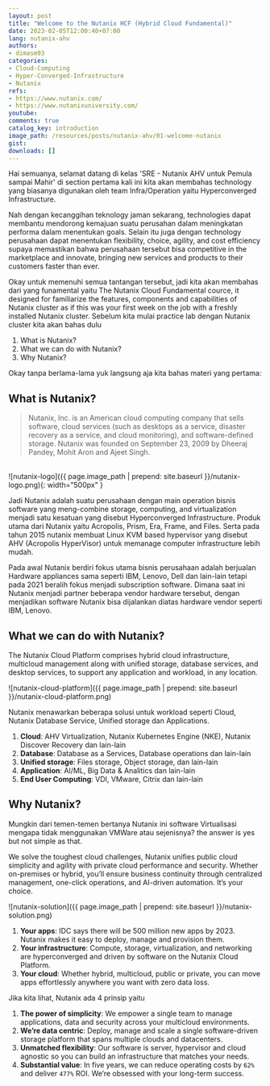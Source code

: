 ```yaml
---
layout: post
title: "Welcome to the Nutanix HCF (Hybrid Cloud Fundamental)"
date: 2023-02-05T12:00:40+07:00
lang: nutanix-ahv
authors:
- dimasm93
categories:
- Cloud-Computing
- Hyper-Converged-Infrastructure
- Nutanix
refs: 
- https://www.nutanix.com/
- https://www.nutanixuniversity.com/
youtube: 
comments: true
catalog_key: introduction
image_path: /resources/posts/nutanix-ahv/01-welcome-nutanix
gist: 
downloads: []
---
```


Hai semuanya, selamat datang di kelas 'SRE - Nutanix AHV untuk Pemula sampai Mahir' di section pertama kali ini kita akan membahas technology yang biasanya digunakan oleh team Infra/Operation yaitu Hyperconverged Infrastructure. 

Nah dengan kecanggihan teknology jaman sekarang, technologies dapat membantu mendorong kemajuan suatu perusahan dalam meningkatan performa dalam menentukan goals. Selain itu juga dengan technology perusahaan dapat menentukan flexibility, choice, agility, and cost efficiency supaya memastikan bahwa perusahaan tersebut bisa competitive in the marketplace and innovate, bringing new services and products to their customers faster than ever.

Okay untuk memenuhi semua tantangan tersebut, jadi kita akan membahas dari yang funamental yaitu The Nutanix Cloud Fundamental cource, it designed for familiarize the features, components and capabilities of Nutanix cluster as if this was your first week on the job with a freshly installed Nutanix cluster. Sebelum kita mulai practice lab dengan Nutanix cluster kita akan bahas dulu 

1. What is Nutanix?
2. What we can do with Nutanix?
3. Why Nutanix?

Okay tanpa berlama-lama yuk langsung aja kita bahas materi yang pertama:

<!--more-->

## What is Nutanix?

> Nutanix, Inc. is an American cloud computing company that sells software, cloud services (such as desktops as a service, disaster recovery as a service, and cloud monitoring), and software-defined storage. Nutanix was founded on September 23, 2009 by Dheeraj Pandey, Mohit Aron and Ajeet Singh.

<br>
![nutanix-logo]({{ page.image_path | prepend: site.baseurl }}/nutanix-logo.png){: width="500px" }

Jadi Nutanix adalah suatu perusahaan dengan main operation bisnis software yang meng-combine storage, computing, and virtualization menjadi satu kesatuan yang disebut Hyperconverged Infrastructure. Produk utama dari Nutanix yaitu Acropolis, Prism, Era, Frame, and Files. Serta pada tahun 2015 nutanix membuat Linux KVM based hypervisor yang disebut AHV (Acropolis HyperVisor) untuk memanage computer infrastructure lebih mudah.

Pada awal Nutanix berdiri fokus utama bisnis perusahaan adalah berjualan Hardware appliances sama seperti IBM, Lenovo, Dell dan lain-lain tetapi pada 2021 beralih fokus menjadi subscription software. Dimana saat ini Nutanix menjadi partner beberapa vendor hardware tersebut, dengan menjadikan software Nutanix bisa dijalankan diatas hardware vendor seperti IBM, Lenovo.

## What we can do with Nutanix?

The Nutanix Cloud Platform comprises hybrid cloud infrastructure, multicloud management along with unified storage, database services, and desktop services, to support any application and workload, in any location.

![nutanix-cloud-platform]({{ page.image_path | prepend: site.baseurl }}/nutanix-cloud-platform.png)

Nutanix menawarkan beberapa solusi untuk workload seperti Cloud, Nutanix Database Service, Unified storage dan Applications. 

1. **Cloud**: AHV Virtualization, Nutanix Kubernetes Engine (NKE), Nutanix Discover Recovery dan lain-lain
2. **Database**: Database as a Services, Database operations dan lain-lain
3. **Unified storage**: Files storage, Object storage, dan lain-lain
4. **Application**: AI/ML, Big Data & Analitics dan lain-lain
5. **End User Computing**: VDI, VMware, Citrix dan lain-lain

## Why Nutanix?

Mungkin dari temen-temen bertanya Nutanix ini software Virtualisasi mengapa tidak menggunakan VMWare atau sejenisnya? the answer is yes but not simple as that.

We solve the toughest cloud challenges, Nutanix unifies public cloud simplicity and agility with private cloud performance and security. Whether on-premises or hybrid, you’ll ensure business continuity through centralized management, one-click operations, and AI-driven automation. It’s your choice.

![nutanix-solution]({{ page.image_path | prepend: site.baseurl }}/nutanix-solution.png)

1. **Your apps**: IDC says there will be 500 million new apps by 2023. Nutanix makes it easy to deploy, manage and provision them.
2. **Your infrastructure**: Compute, storage, virtualization, and networking are hyperconverged and driven by software on the Nutanix Cloud Platform.
3. **Your cloud**: Whether hybrid, multicloud, public or private, you can move apps effortlessly anywhere you want with zero data loss.

Jika kita lihat, Nutanix ada 4 prinsip yaitu

1. **The power of simplicity**: We empower a single team to manage applications, data and security across your multicloud environments.
2. **We’re data centric**: Deploy, manage and scale a single software-driven storage platform that spans multiple clouds and datacenters.
3. **Unmatched flexibility**: Our software is server, hypervisor and cloud agnostic so you can build an infrastructure that matches your needs.
4. **Substantial value**: In five years, we can reduce operating costs by `62%` and deliver `477%` ROI. We’re obsessed with your long-term success.

